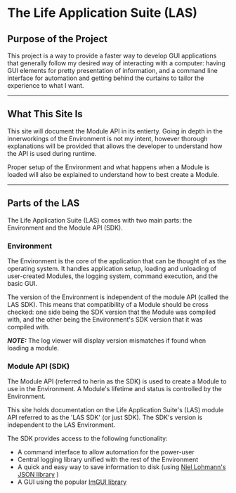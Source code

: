 
# The Life Application Suite (LAS)


## Purpose of the Project

This project is a way to provide a faster way to develop GUI applications that generally follow my desired way of interacting with a computer: having GUI elements for pretty presentation of information, and a command line interface for automation and getting behind the curtains to tailor the experience to what I want.

***

## What This Site Is

This site will document the Module API in its entierty. Going in depth in the innerworkings of the Environment is not my intent, however thorough explanations will be provided that allows the developer to understand how the API is used during runtime. 

Proper setup of the Environment and what happens when a Module is loaded will also be explained to understand how to best create a Module.

***

## Parts of the LAS

The Life Application Suite (LAS) comes with two main parts: the Environment and the Module API (SDK).

### Environment

The Environment is the core of the application that can be thought of as the operating system. It handles application setup, loading and unloading of user-created Modules, the logging system, command execution, and the basic GUI.

The version of the Environment is independent of the module API (called the LAS SDK). This means that compatibility of a Module should be cross checked: one side being the SDK version that the Module was compiled with, and the other being the Environment's SDK version that it was compiled with.

***NOTE:*** The log viewer will display version mismatches if found when loading a module.

### Module API (SDK)

The Module API (referred to herin as the SDK) is used to create a Module to use in the Environment. A Module's lifetime and status is controlled by the Environment. 


This site holds documentation on the Life Application Suite's (LAS) module API referred to as the 'LAS SDK' (or just SDK). The SDK's version is independent to the LAS Environment.

The SDK provides access to the following functionality:

- A command interface to allow automation for the power-user
- Central logging library unified with the rest of the Environment
- A quick and easy way to save information to disk (using [Niel Lohmann's JSON library](https://json.nlohmann.me/) )
- A GUI using the popular [ImGUI library](https://github.com/ocornut/imgui)

